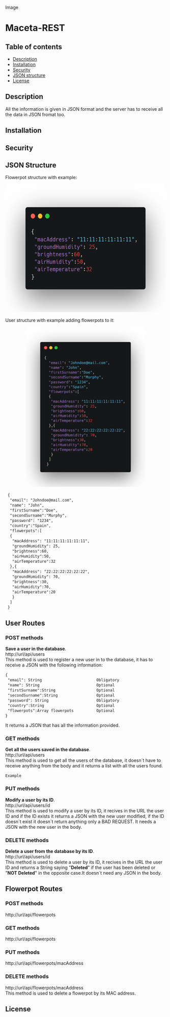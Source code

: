 Image
# Maceta-REST

## Table of contents
* [Description](#description)
* [Installation](#installation)
* [Security](#installation)
* [JSON structure](#json)
* [License](#license)

## Description <a name="description"></a>
All the information is given in JSON format and the server has to receive all the data in JSON fromat too.

## Installation <a name="installation"></a>


## Security <a name="security"></a>
## JSON Structure <a name="json"></a>
Flowerpot structure with example:  
<p align="center"><img src="https://github.com/Rodaja/Maceta-REST/blob/master/doc/img/JSON_Flowerpot.png" height="400"/></p>
User structure with example adding flowerpots to it:  
<p align="center"><img src="https://github.com/Rodaja/Maceta-REST/blob/master/doc/img/JSON_User.png" height="500"/></p>  

```
 {
  "email": "Johndoe@mail.com",
  "name": "John",
  "firstSurname":"Doe",
  "secondSurname":"Murphy",
  "password": "1234",
  "country":"Spain",
  "flowerpots":[
  {
   "macAddress": "11:11:11:11:11:11",
   "groundHumidity": 25,
   "brightness":60,
   "airHumidity":50,
   "airTemperature":32
  },{
   "macAddress": "22:22:22:22:22:22",
   "groundHumidity": 70,
   "brightness":30,
   "airHumidity":70,
   "airTemperature":20
   }
  ]
 }
```

## User Routes
### POST methods
**Save a user in the database**.  
http://url/api/users  
This method is used to register a new user in to the database, it has to receive a JSON with the following information:
 ```
 {
  "email": String                        Obligatory
  "name": String                         Optional
  "firstSurname":String                  Optional
  "secondSurname":String                 Optional
  "password": String                     Obligatory
  "country":String                       Optional
  "flowerpots":Array flowerpots          Optional
 }
 ```
 It returns a JSON that has all the information provided.
### GET methods
**Get all the users saved in the database**.  
http://url/api/users  
This method is used to get all the users of the database, it doesn´t have to receive anything from the body and it returns a list with all the users found.
```
Example
```

### PUT methods
**Modify a user by its ID**.  
http://url/api/users/id  
This method is used to modify a user by its ID, it recives in the URL the user ID and if the ID exists it returns a JSON with the new user modified, if the ID doesn´t exist it doesn´t return anything only a BAD REQUEST. It needs a JSON with the new user in the body.

### DELETE methods
**Delete a user from the database by its ID**.  
http://url/api/users/id  
This method is used to delete a user by its ID, it recives in the URL the user ID and returns a String saying "**Deleted**" if the user has been deleted or "**NOT Deleted**" in the opposite case.It doesn´t need any JSON in the body.

## Flowerpot Routes 
### POST methods
http://url/api/flowerpots

### GET methods
http://url/api/flowerpots
### PUT methods
http://url/api/flowerpots/macAddress
### DELETE methods
http://url/api/flowerpots/macAddress  
This method is used to delete a flowerpot by its MAC address.

## License <a name="license"></a>
